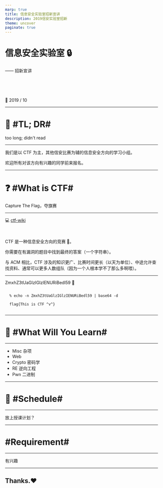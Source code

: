 ```yaml
---
marp: true
title: 信息安全实验室招新宣讲
description: 2019信安实验室招新
theme: uncover
paginate: true
---
```


# 信息安全实验室 :lock:

—— 招新宣讲

<br/>
<br/>
<br/>

:date: 2019 / 10 




---


# :see_no_evil: #TL; DR#

too long; didn't read

---

我们是以 CTF 为主，其他信安比赛为辅的信息安全方向的学习小组。

欢迎所有对该方向有兴趣的同学前来报名。

---

# :question: #What is CTF#

Capture The Flag，夺旗赛

---

:computer: [ctf-wiki](https://ctf-wiki.github.io/ctf-wiki/)

<br/>

CTF 是一种信息安全方向的竞赛 :underage:。

你需要在有漏洞的题目中找到最终的答案（一个字符串）。

与 ACM 相比，CTF 涉及的知识更广、比赛时间更长（以天为单位）、中途允许查找资料、通常可以更多人数组队（因为一个人根本学不了那么多啊喂）。

---

ZmxhZ3tUaGlzIGlzIENURiBedl59 :dizzy:

```shell

  % echo -n ZmxhZ3tUaGlzIGlzIENURiBedl59 | base64 -d  

  flag{This is CTF ^v^}


```

---

# :book: #What Will You Learn#


---

- Misc 杂项
- Web
- Crypto 密码学
- RE 逆向工程
- Pwn 二进制



---

# :calendar: #Schedule#

---

放上授课计划？

---


# #Requirement#

---

有兴趣


---

## Thanks.:heart:
